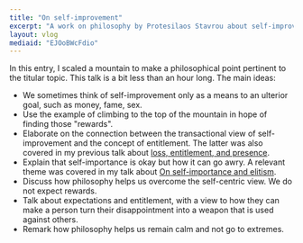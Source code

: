 ```yaml
---
title: "On self-improvement"
excerpt: "A work on philosophy by Protesilaos Stavrou about self-improvement."
layout: vlog
mediaid: "EJOoBWcFdio"
---
```


In this entry, I scaled a mountain to make a philosophical point
pertinent to the titular topic.  This talk is a bit less than an hour
long.  The main ideas:

* We sometimes think of self-improvement only as a means to an
  ulterior goal, such as money, fame, sex.
* Use the example of climbing to the top of the mountain in hope of
  finding those "rewards".
* Elaborate on the connection between the transactional view of
  self-improvement and the concept of entitlement.  The latter was
  also covered in my previous talk about [loss, entitlement, and
  presence](https://protesilaos.com/books/2022-10-17-loss-entitlement-presence/).
* Explain that self-importance is okay but how it can go awry.  A
  relevant theme was covered in my talk about [On self-importance and
  elitism](https://protesilaos.com/books/2022-10-09-self-importance-elitism/).
* Discuss how philosophy helps us overcome the self-centric view.  We
  do not expect rewards.
* Talk about expectations and entitlement, with a view to how they can
  make a person turn their disappointment into a weapon that is used
  against others.
* Remark how philosophy helps us remain calm and not go to extremes.
